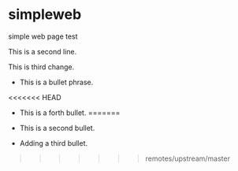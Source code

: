 # simpleweb
simple web page test

This is a second line.

This is third change.

 * This is a bullet phrase.
 
<<<<<<< HEAD
 * This is a forth bullet.
=======
 * This is a second bullet.
 
 * Adding a third bullet.
>>>>>>> remotes/upstream/master
